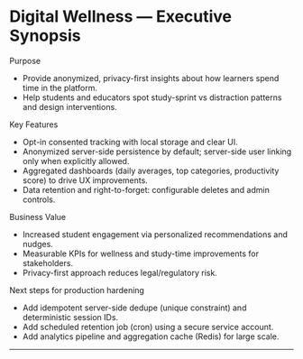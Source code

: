 # Digital Wellness — Executive Synopsis

Purpose
- Provide anonymized, privacy-first insights about how learners spend time in the platform.
- Help students and educators spot study-sprint vs distraction patterns and design interventions.

Key Features
- Opt-in consented tracking with local storage and clear UI.
- Anonymized server-side persistence by default; server-side user linking only when explicitly allowed.
- Aggregated dashboards (daily averages, top categories, productivity score) to drive UX improvements.
- Data retention and right-to-forget: configurable deletes and admin controls.

Business Value
- Increased student engagement via personalized recommendations and nudges.
- Measurable KPIs for wellness and study-time improvements for stakeholders.
- Privacy-first approach reduces legal/regulatory risk.

Next steps for production hardening
- Add idempotent server-side dedupe (unique constraint) and deterministic session IDs.
- Add scheduled retention job (cron) using a secure service account.
- Add analytics pipeline and aggregation cache (Redis) for large scale.

***
